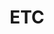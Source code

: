---
layout: "writing_by_category"
category: "etc"
permalink: "/writing/category/etc/"
header-img: "assets/owner/hero/archive-bg.jpg"
title: "ETC"
---